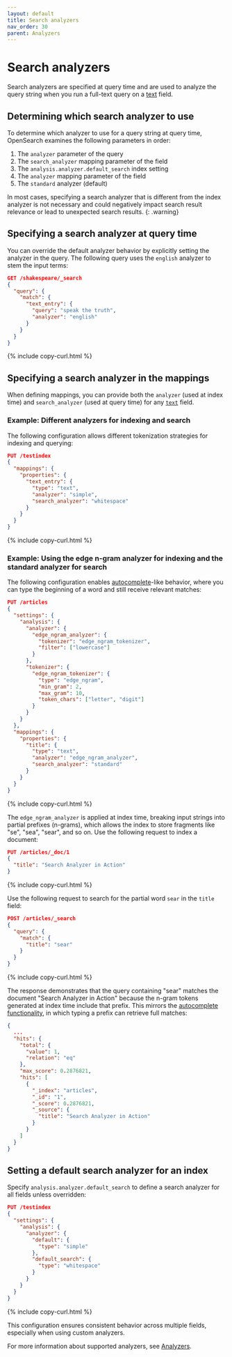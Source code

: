 ```yaml
---
layout: default
title: Search analyzers
nav_order: 30
parent: Analyzers
---
```


# Search analyzers

Search analyzers are specified at query time and are used to analyze the query string when you run a full-text query on a [text]({{site.url}}{{site.baseurl}}/field-types/supported-field-types/text/) field.

## Determining which search analyzer to use

To determine which analyzer to use for a query string at query time, OpenSearch examines the following parameters in order:

1. The `analyzer` parameter of the query
1. The `search_analyzer` mapping parameter of the field
1. The `analysis.analyzer.default_search` index setting
1. The `analyzer` mapping parameter of the field
1. The `standard` analyzer (default)

In most cases, specifying a search analyzer that is different from the index analyzer is not necessary and could negatively impact search result relevance or lead to unexpected search results.
{: .warning}

## Specifying a search analyzer at query time

You can override the default analyzer behavior by explicitly setting the analyzer in the query. The following query uses the `english` analyzer to stem the input terms:

```json
GET /shakespeare/_search
{
  "query": {
    "match": {
      "text_entry": {
        "query": "speak the truth",
        "analyzer": "english"
      }
    }
  }
}
```
{% include copy-curl.html %}

## Specifying a search analyzer in the mappings

When defining mappings, you can provide both the `analyzer` (used at index time) and `search_analyzer` (used at query time) for any [`text`]({{site.url}}{{site.baseurl}}/field-types/supported-field-types/text/) field.

### Example: Different analyzers for indexing and search

The following configuration allows different tokenization strategies for indexing and querying:

```json
PUT /testindex
{
  "mappings": {
    "properties": {
      "text_entry": {
        "type": "text",
        "analyzer": "simple",
        "search_analyzer": "whitespace"
      }
    }
  }
}
```
{% include copy-curl.html %}

### Example: Using the edge n-gram analyzer for indexing and the standard analyzer for search

The following configuration enables [autocomplete]({{site.url}}{{site.baseurl}}/search-plugins/searching-data/autocomplete/)-like behavior, where you can type the beginning of a word and still receive relevant matches:

```json
PUT /articles
{
  "settings": {
    "analysis": {
      "analyzer": {
        "edge_ngram_analyzer": {
          "tokenizer": "edge_ngram_tokenizer",
          "filter": ["lowercase"]
        }
      },
      "tokenizer": {
        "edge_ngram_tokenizer": {
          "type": "edge_ngram",
          "min_gram": 2,
          "max_gram": 10,
          "token_chars": ["letter", "digit"]
        }
      }
    }
  },
  "mappings": {
    "properties": {
      "title": {
        "type": "text",
        "analyzer": "edge_ngram_analyzer",
        "search_analyzer": "standard"
      }
    }
  }
}
```
{% include copy-curl.html %}

The `edge_ngram_analyzer` is applied at index time, breaking input strings into partial prefixes (n-grams), which allows the index to store fragments like "se", "sea", "sear", and so on. 
Use the following request to index a document:

```json
PUT /articles/_doc/1
{
  "title": "Search Analyzer in Action"
}
```
{% include copy-curl.html %}

Use the following request to search for the partial word `sear` in the `title` field:

```json
POST /articles/_search
{
  "query": {
    "match": {
      "title": "sear"
    }
  }
}
```
{% include copy-curl.html %}

The response demonstrates that the query containing "sear" matches the document "Search Analyzer in Action" because the n-gram tokens generated at index time include that prefix. This mirrors the [autocomplete functionality]({{site.url}}{{site.baseurl}}/search-plugins/searching-data/autocomplete/), in which typing a prefix can retrieve full matches:

```json
{
  ...
  "hits": {
    "total": {
      "value": 1,
      "relation": "eq"
    },
    "max_score": 0.2876821,
    "hits": [
      {
        "_index": "articles",
        "_id": "1",
        "_score": 0.2876821,
        "_source": {
          "title": "Search Analyzer in Action"
        }
      }
    ]
  }
}
```

## Setting a default search analyzer for an index

Specify `analysis.analyzer.default_search` to define a search analyzer for all fields unless overridden:

```json
PUT /testindex
{
  "settings": {
    "analysis": {
      "analyzer": {
        "default": {
          "type": "simple"
        },
        "default_search": {
          "type": "whitespace"
        }
      }
    }
  }
}
```
{% include copy-curl.html %}

This configuration ensures consistent behavior across multiple fields, especially when using custom analyzers.

For more information about supported analyzers, see [Analyzers]({{site.url}}{{site.baseurl}}/analyzers/supported-analyzers/index/).

